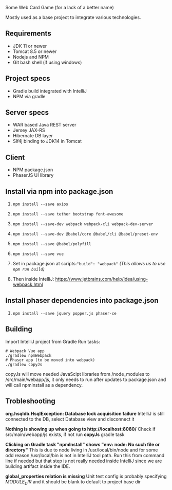 Some Web Card Game (for a lack of a better name)

Mostly used as a base project to integrate various technologies.

Requirements
---
- JDK 11 or newer
- Tomcat 8.5 or newer
- Nodejs and NPM
- Git bash shell (if using windows)


Project specs
---
- Gradle build integrated with IntelliJ
- NPM via gradle


Server specs
---
- WAR based Java REST server
- Jersey JAX-RS
- Hibernate DB layer
- Slf4j binding to JDK14 in Tomcat


Client
---
- NPM package.json
- PhaserJS UI library


Install via npm into package.json
---
1. `npm install --save axios`
1. `npm install --save tether bootstrap font-awesome`
1. `npm install --save-dev webpack webpack-cli webpack-dev-server`
1. `npm install --save-dev @babel/core @babel/cli @babel/preset-env`
1. `npm install --save @babel/polyfill`
1. `npm install --save vue`

1. Set in package.json at scripts:`"build": "webpack"`
    _(This allows us to use `npm run build`)_

1. Then inside IntelliJ:  https://www.jetbrains.com/help/idea/using-webpack.html


Install phaser dependencies into package.json
---
1. `npm install --save jquery popper.js phaser-ce`


Building
---
Import IntelliJ project from Gradle
Run tasks:
    
    # Webpack Vue app
    ./gradlew npmWebpack
    # Phaser app (to be moved into webpack)
    ./gradlew copyJs
  
copyJs will move needed JavaScipt libraries from /node_modules to /src/main/webapp/js, 
it only needs to run after updates to package.json and will call npmInstall as
 a dependency.
 
 
Trobleshooting
---
**org.hsqldb.HsqlException: Database lock acquisition failure**
IntelliJ is still connected to the DB, select Database view and disconnect it 
  
**Nothing is showing up when going to http://localhost:8080/**
Check if src/main/webapp/js exists, if not run **copyJs** gradle task
 
**Clicking on Gradle task "npmInstall" shows "env: node: No such file or directory"**
This is due to node living in /usr/local/bin/node and for some odd reason /usr/local/bin is not
in IntelliJ tool path.  Run this from command line if needed but that step is not really
needed inside IntelliJ since we are building artifact inside the IDE.

**global_properties relation is missing**
Unit test config is probably specifying $MODULE_DIR$ and it should be blank to default to project base dir